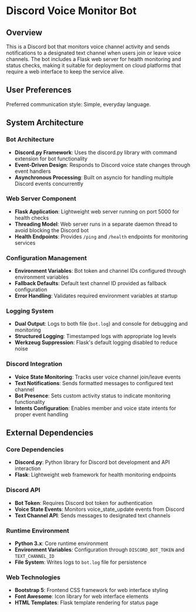 # Discord Voice Monitor Bot

## Overview

This is a Discord bot that monitors voice channel activity and sends notifications to a designated text channel when users join or leave voice channels. The bot includes a Flask web server for health monitoring and status checks, making it suitable for deployment on cloud platforms that require a web interface to keep the service alive.

## User Preferences

Preferred communication style: Simple, everyday language.

## System Architecture

### Bot Architecture
- **Discord.py Framework**: Uses the discord.py library with command extension for bot functionality
- **Event-Driven Design**: Responds to Discord voice state changes through event handlers
- **Asynchronous Processing**: Built on asyncio for handling multiple Discord events concurrently

### Web Server Component
- **Flask Application**: Lightweight web server running on port 5000 for health checks
- **Threading Model**: Web server runs in a separate daemon thread to avoid blocking the Discord bot
- **Health Endpoints**: Provides `/ping` and `/health` endpoints for monitoring services

### Configuration Management
- **Environment Variables**: Bot token and channel IDs configured through environment variables
- **Fallback Defaults**: Default text channel ID provided as fallback configuration
- **Error Handling**: Validates required environment variables at startup

### Logging System
- **Dual Output**: Logs to both file (`bot.log`) and console for debugging and monitoring
- **Structured Logging**: Timestamped logs with appropriate log levels
- **Werkzeug Suppression**: Flask's default logging disabled to reduce noise

### Discord Integration
- **Voice State Monitoring**: Tracks user voice channel join/leave events
- **Text Notifications**: Sends formatted messages to configured text channel
- **Bot Presence**: Sets custom activity status to indicate monitoring functionality
- **Intents Configuration**: Enables member and voice state intents for proper event handling

## External Dependencies

### Core Dependencies
- **Discord.py**: Python library for Discord bot development and API interaction
- **Flask**: Lightweight web framework for health monitoring endpoints

### Discord API
- **Bot Token**: Requires Discord bot token for authentication
- **Voice State Events**: Monitors voice_state_update events from Discord
- **Text Channel API**: Sends messages to designated text channels

### Runtime Environment
- **Python 3.x**: Core runtime environment
- **Environment Variables**: Configuration through `DISCORD_BOT_TOKEN` and `TEXT_CHANNEL_ID`
- **File System**: Writes logs to `bot.log` file for persistence

### Web Technologies
- **Bootstrap 5**: Frontend CSS framework for web interface styling
- **Font Awesome**: Icon library for web interface elements
- **HTML Templates**: Flask template rendering for status page